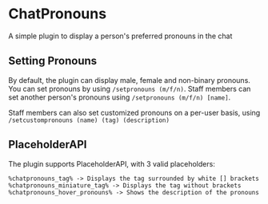 # ChatPronouns
A simple plugin to display a person's preferred pronouns in the chat

## Setting Pronouns
By default, the plugin can display male, female and non-binary pronouns. You can set pronouns by
using `/setpronouns (m/f/n)`. Staff members can set another person's pronouns using `/setpronouns (m/f/n) [name]`.

Staff members can also set customized pronouns on a per-user basis, using `/setcustompronouns (name) (tag) (description)`

## PlaceholderAPI

The plugin supports PlaceholderAPI, with 3 valid placeholders:
```
%chatpronouns_tag% -> Displays the tag surrounded by white [] brackets
%chatpronouns_miniature_tag% -> Displays the tag without brackets
%chatpronouns_hover_pronouns% -> Shows the description of the pronouns
```